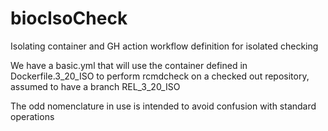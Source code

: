 # biocIsoCheck

Isolating container and GH action workflow definition for isolated checking

We have a basic.yml that will use the container defined in Dockerfile.3_20_ISO
to perform rcmdcheck on a checked out repository, assumed to have a branch REL_3_20_ISO

The odd nomenclature in use is intended to avoid confusion with standard operations
